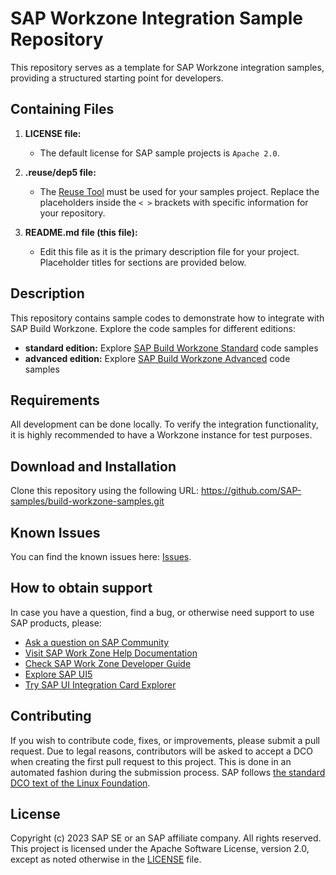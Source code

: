 # SAP Workzone Integration Sample Repository

This repository serves as a template for SAP Workzone integration samples, providing a structured starting point for developers.

## Containing Files

1. **LICENSE file:**
   - The default license for SAP sample projects is `Apache 2.0`.

2. **.reuse/dep5 file:**
   - The [Reuse Tool](https://reuse.software/) must be used for your samples project. Replace the placeholders inside the `< >` brackets with specific information for your repository.

3. **README.md file (this file):**
   - Edit this file as it is the primary description file for your project. Placeholder titles for sections are provided below.

## Description

This repository contains sample codes to demonstrate how to integrate with SAP Build Workzone. Explore the code samples for different editions:

- **standard edition:**
  Explore [SAP Build Workzone Standard](./standard/README.md) code samples
- **advanced edition:**
  Explore [SAP Build Workzone Advanced](./advanced/README.md) code samples

## Requirements

All development can be done locally. To verify the integration functionality, it is highly recommended to have a Workzone instance for test purposes.

## Download and Installation

Clone this repository using the following URL: https://github.com/SAP-samples/build-workzone-samples.git


## Known Issues

You can find the known issues here: [Issues](https://github.com/SAP-samples/build-workzone-samples/issues).

## How to obtain support

In case you have a question, find a bug, or otherwise need support to use SAP products, please:

- [Ask a question on SAP Community](https://community.sap.com/)
- [Visit SAP Work Zone Help Documentation](https://help.sap.com/viewer/fec5ca6e3229418f84a932c745cbe985/Cloud/en-US)
- [Check SAP Work Zone Developer Guide](https://help.sap.com/docs/build-work-zone-advanced-edition/sap-build-work-zone-advanced-edition/development)
- [Explore SAP UI5](https://help.sap.com/viewer/product/SAPUI5/External/en-US)
- [Try SAP UI Integration Card Explorer](https://ui5.sap.com/test-resources/sap/ui/integration/demokit/cardExplorer/webapp/index.html)

## Contributing
If you wish to contribute code, fixes, or improvements, please submit a pull request. Due to legal reasons, contributors will be asked to accept a DCO when creating the first pull request to this project. This is done in an automated fashion during the submission process. SAP follows [the standard DCO text of the Linux Foundation](https://developercertificate.org/).

## License
Copyright (c) 2023 SAP SE or an SAP affiliate company. All rights reserved. This project is licensed under the Apache Software License, version 2.0, except as noted otherwise in the [LICENSE](LICENSE) file.
